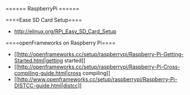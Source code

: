 ====== RaspberryPi ======

====Ease SD Card Setup====
* http://elinux.org/RPi_Easy_SD_Card_Setup

====openFrameworks on Raspberry Pi====
* [[http://openframeworks.cc/setup/raspberrypi/Raspberry-Pi-Getting-Started.html|getting started]]
* [[http://openframeworks.cc/setup/raspberrypi/Raspberry-Pi-Cross-compiling-guide.html|cross compiling]]
* [[http://www.openframeworks.cc/setup/raspberrypi/Raspberry-Pi-DISTCC-guide.html|distcc]]